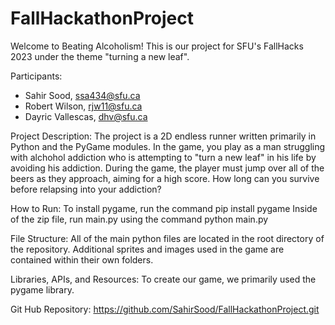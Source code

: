 # FallHackathonProject
Welcome to Beating Alcoholism!
This is our project for SFU's FallHacks 2023 under the theme "turning a new leaf".

Participants:
 - Sahir Sood, ssa434@sfu.ca
 - Robert Wilson, rjw11@sfu.ca
 - Dayric Vallescas, dhv@sfu.ca

Project Description:
The project is a 2D endless runner written primarily in Python and the PyGame modules.
In the game, you play as a man struggling with alchohol addiction who is attempting to
"turn a new leaf" in his life by avoiding his addiction.
During the game, the player must jump over all of the beers as they approach, aiming for a high score.
How long can you survive before relapsing into your addiction?

How to Run:
To install pygame, run the command pip install pygame 
Inside of the zip file, run main.py using the command python main.py

File Structure:
All of the main python files are located in the root directory of the repository.  Additional sprites and images
used in the game are contained within their own folders.

Libraries, APIs, and Resources:
To create our game, we primarily used the pygame library.

Git Hub Repository:
https://github.com/SahirSood/FallHackathonProject.git